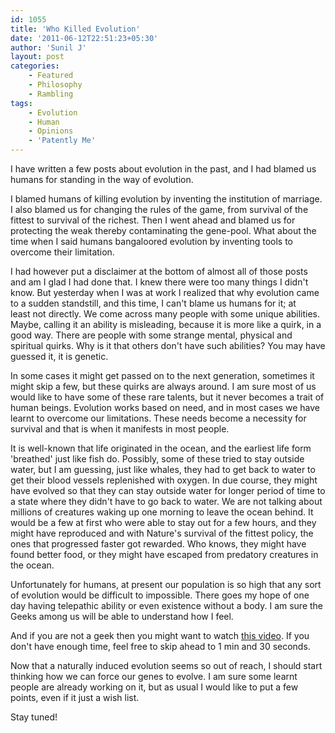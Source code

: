 ```yaml
---
id: 1055
title: 'Who Killed Evolution'
date: '2011-06-12T22:51:23+05:30'
author: 'Sunil J'
layout: post
categories:
    - Featured
    - Philosophy
    - Rambling
tags:
    - Evolution
    - Human
    - Opinions
    - 'Patently Me'
---
```


I have written a few posts about evolution in the past, and I had blamed us humans for standing in the way of evolution.

I blamed humans of killing evolution by inventing the institution of marriage. I also blamed us for changing the rules of the game, from survival of the fittest to survival of the richest. Then I went ahead and blamed us for protecting the weak thereby contaminating the gene-pool. What about the time when I said humans bangaloored evolution by inventing tools to overcome their limitation.

I had however put a disclaimer at the bottom of almost all of those posts and am I glad I had done that. I knew there were too many things I didn't know. But yesterday when I was at work I realized that why evolution came to a sudden standstill, and this time, I can't blame us humans for it; at least not directly. We come across many people with some unique abilities. Maybe, calling it an ability is misleading, because it is more like a quirk, in a good way. There are people with some strange mental, physical and spiritual quirks. Why is it that others don't have such abilities? You may have guessed it, it is genetic.

In some cases it might get passed on to the next generation, sometimes it might skip a few, but these quirks are always around. I am sure most of us would like to have some of these rare talents, but it never becomes a trait of human beings. Evolution works based on need, and in most cases we have learnt to overcome our limitations. These needs become a necessity for survival and that is when it manifests in most people.

It is well-known that life originated in the ocean, and the earliest life form 'breathed' just like fish do. Possibly, some of these tried to stay outside water, but I am guessing, just like whales, they had to get back to water to get their blood vessels replenished with oxygen. In due course, they might have evolved so that they can stay outside water for longer period of time to a state where they didn't have to go back to water. We are not talking about millions of creatures waking up one morning to leave the ocean behind. It would be a few at first who were able to stay out for a few hours, and they might have reproduced and with Nature's survival of the fittest policy, the ones that progressed faster got rewarded. Who knows, they might have found better food, or they might have escaped from predatory creatures in the ocean.

Unfortunately for humans, at present our population is so high that any sort of evolution would be difficult to impossible. There goes my hope of one day having telepathic ability or even existence without a body. I am sure the Geeks among us will be able to understand how I feel.

And if you are not a geek then you might want to watch [this video](youtube=http://www.youtube.com/watch?v=Sni_yv6rxqY&amp;rel=0&amp;w=590&amp;h=420). If you don't have enough time, feel free to skip ahead to 1 min and 30 seconds.


Now that a naturally induced evolution seems so out of reach, I should start thinking how we can force our genes to evolve. I am sure some learnt people are already working on it, but as usual I would like to put a few points, even if it just a wish list.

Stay tuned!
